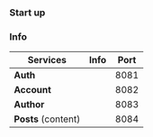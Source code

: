 ### Start up

### Info
| **Services**        | **Info** | **Port** |
|-----------------|---|------|
| **Auth**            | | 8081 |
| **Account**         | | 8082 |
| **Author**          | | 8083 |
| **Posts** (content) |   | 8084 |

